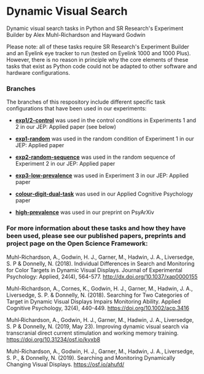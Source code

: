 # Dynamic Visual Search
Dynamic visual search tasks in Python and SR Research's Experiment Builder by Alex Muhl-Richardson and Hayward Godwin

Please note: all of these tasks require SR Research's Experiment Builder and an Eyelink eye tracker to run (tested on Eyelink 1000 and 1000 Plus). However, there is no reason in principle why the core elements of these tasks that exist as Python code could not be adapted to other software and hardware configurations.

### Branches

The branches of this respository include different specific task configurations that have been used in our experiments:

- **[exp1/2-control](https://github.com/alexmuhl-r/dynamic-visual-search/tree/exp1/2-control)** was used in the control conditions in Experiments 1 and 2 in our JEP: Applied paper (see below)

- **[exp1-random](https://github.com/alexmuhl-r/dynamic-visual-search/tree/exp1-random)** was used in the random condition of Experiment 1 in our JEP: Applied paper

- **[exp2-random-sequence](https://github.com/alexmuhl-r/dynamic-visual-search/tree/exp2-random-sequence)** was used in the random sequence of Experiment 2 in our JEP: Applied paper

- **[exp3-low-prevalence](https://github.com/alexmuhl-r/dynamic-visual-search/tree/exp3-low-prevalence)** was used in Experiment 3 in our JEP: Applied paper

- **[colour-digit-dual-task](https://github.com/alexmuhl-r/dynamic-visual-search/tree/colour-digit-dual-task)** was used in our Applied Cognitive Psychology paper

- **[high-prevalence](https://github.com/alexmuhl-r/dynamic-visual-search/tree/high-prevalence)** was used in our preprint on PsyArXiv

### For more information about these tasks and how they have been used, please see our published papers, preprints and project page on the Open Science Framework:

Muhl-Richardson, A., Godwin, H. J., Garner, M., Hadwin, J. A., Liversedge, S. P & Donnelly, N. (2018). Individual Differences in Search and Monitoring for Color Targets in Dynamic Visual Displays. Journal of Experimental Psychology: Applied, 24(4), 564-577. http://dx.doi.org/10.1037/xap0000155

Muhl-Richardson, A., Cornes, K., Godwin, H. J., Garner, M., Hadwin, J. A., Liversedge, S. P. & Donnelly, N. (2018). Searching for Two Categories of Target in Dynamic Visual Displays Impairs Monitoring Ability. Applied Cognitive Psychology, 32(4), 440-449. https://doi.org/10.1002/acp.3416

Muhl‐Richardson, A., Godwin, H. J., Garner, M., Hadwin, J. A., Liversedge, S. P & Donnelly, N. (2019, May 23).
Improving dynamic visual search via transcranial direct current stimulation and working memory training. 
https://doi.org/10.31234/osf.io/kyxb8

Muhl-Richardson, A., Godwin, H. J., Garner, M., Hadwin, J. A., Liversedge, S. P., & Donnelly, N. (2019). Searching and Monitoring Dynamically Changing Visual Displays. https://osf.io/ahufd/
